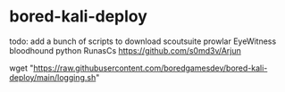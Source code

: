 # bored-kali-deploy

todo:
add a bunch of scripts to download
scoutsuite
prowlar
EyeWitness
bloodhound python
RunasCs
https://github.com/s0md3v/Arjun


wget "https://raw.githubusercontent.com/boredgamesdev/bored-kali-deploy/main/logging.sh"
